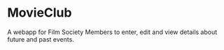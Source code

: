 # MovieClub
A webapp for Film Society Members to enter, edit and view details about future and past events.
